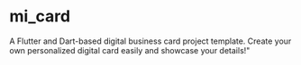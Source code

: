 # mi_card
A Flutter and Dart-based digital business card project template. Create your own personalized digital card easily and showcase your details!"

